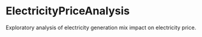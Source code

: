 # ElectricityPriceAnalysis
Exploratory analysis of electricity generation mix impact on electricity price.

